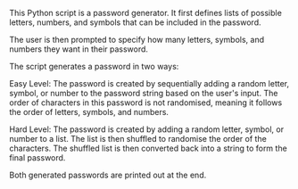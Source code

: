 
This Python script is a password generator. It first defines lists of possible letters, numbers, 
and symbols that can be included in the password.

The user is then prompted to specify how many letters, symbols, and numbers they want in their password.

The script generates a password in two ways:

Easy Level: The password is created by sequentially adding a random letter, symbol, or number to the 
password string based on the user's input. The order of characters in this password is not randomised, 
meaning it follows the order of letters, symbols, and numbers.

Hard Level: The password is created by adding a random letter, symbol, or number to a list. The list 
is then shuffled to randomise the order of the characters. The shuffled list is then converted back 
into a string to form the final password.

Both generated passwords are printed out at the end.